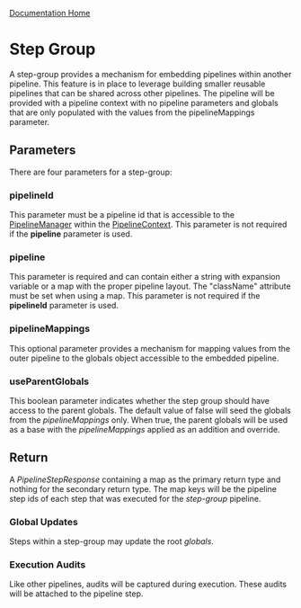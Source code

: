 [Documentation Home](readme.md)

# Step Group
A step-group provides a mechanism for embedding pipelines within another pipeline. This feature is in place
to leverage building smaller reusable pipelines that can be shared across other pipelines. The pipeline will be provided 
with a pipeline context with no pipeline parameters and globals that are only populated with the values from the 
pipelineMappings parameter. 

## Parameters
There are four parameters for a step-group:

### pipelineId
This parameter must be a pipeline id that is accessible to the [PipelineManager](pipeline-manager.md) within the 
[PipelineContext](pipeline-context.md). This parameter is not required if the **pipeline** parameter is used.

### pipeline
This parameter is required and can contain either a string with expansion variable or a map with the proper pipeline 
layout. The "className" attribute must be set when using a map. This parameter is not required if the **pipelineId**
parameter is used.

### pipelineMappings
This optional parameter provides a mechanism for mapping values from the outer pipeline to the globals object accessible 
to the embedded pipeline.

### useParentGlobals
This boolean parameter indicates whether the step group should have access to the parent globals. The default value of 
false will seed the globals from the _pipelineMappings_ only. When true, the parent globals will be used as a base with the
_pipelineMappings_ applied as an addition and override. 

## Return
A _PipelineStepResponse_ containing a map as the primary return type and nothing for the secondary return type. The map
keys will be the pipeline step ids of each step that was executed for the _step-group_ pipeline.

### Global Updates
Steps within a step-group may update the root _globals_.

### Execution Audits
Like other pipelines, audits will be captured during execution. These audits will be attached to the pipeline step. 
